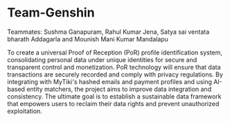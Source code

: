 # Team-Genshin

Teammates: Sushma Ganapuram, Rahul Kumar Jena, Satya sai ventata bharath Addagarla and Mounish Mani Kumar Mandalapu

To create a universal Proof of Reception (PoR) profile identification system, consolidating personal data under unique identities for secure and transparent control and monetization. PoR technology will ensure that data transactions are securely recorded and comply with privacy regulations. By integrating with MyTiki's hashed emails and payment profiles and using AI-based entity matchers, the project aims to improve data integration and consistency. The ultimate goal is to establish a sustainable data framework that empowers users to reclaim their data rights and prevent unauthorized exploitation.
